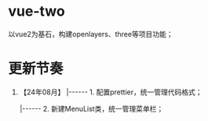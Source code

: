 # vue-two
以vue2为基石，构建openlayers、three等项目功能；

# 更新节奏
1. 【24年08月】
   |------ 1. 配置prettier，统一管理代码格式；

   |------ 2. 新建MenuList类，统一管理菜单栏；
